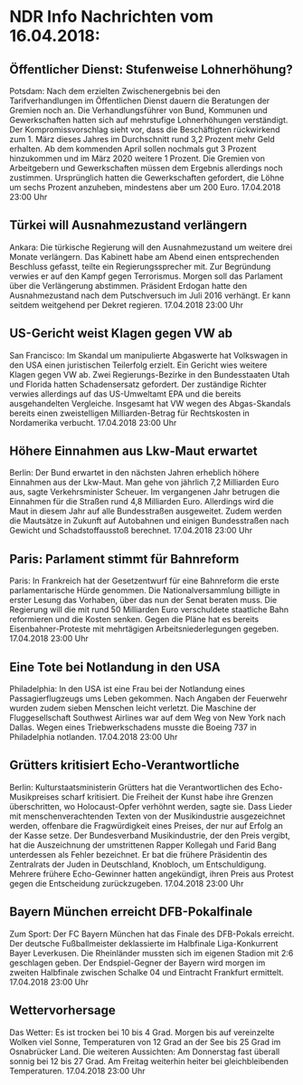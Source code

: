 # NDR Info Nachrichten vom 16.04.2018:


## Öffentlicher Dienst: Stufenweise Lohnerhöhung?
Potsdam: Nach dem erzielten Zwischenergebnis bei den Tarifverhandlungen im Öffentlichen Dienst dauern die Beratungen der Gremien noch an. Die Verhandlungsführer von Bund, Kommunen und Gewerkschaften hatten sich auf mehrstufige Lohnerhöhungen verständigt. Der Kompromissvorschlag sieht vor, dass die Beschäftigten rückwirkend zum 1. März dieses Jahres im Durchschnitt rund 3,2 Prozent mehr Geld erhalten. Ab dem kommenden April sollen nochmals gut 3 Prozent hinzukommen und im März 2020 weitere 1 Prozent. Die Gremien von Arbeitgebern und Gewerkschaften müssen dem Ergebnis allerdings noch zustimmen. Ursprünglich hatten die Gewerkschaften gefordert, die Löhne um sechs Prozent anzuheben, mindestens aber um 200 Euro. 17.04.2018 23:00 Uhr 

## Türkei will Ausnahmezustand verlängern
Ankara: Die türkische Regierung will den Ausnahmezustand um weitere drei Monate verlängern. Das Kabinett habe am Abend einen entsprechenden Beschluss gefasst, teilte ein Regierungssprecher mit. Zur Begründung verwies er auf den Kampf gegen Terrorismus. Morgen soll das Parlament über die Verlängerung abstimmen. Präsident Erdogan hatte den Ausnahmezustand nach dem Putschversuch im Juli 2016 verhängt. Er kann seitdem weitgehend per Dekret regieren. 17.04.2018 23:00 Uhr 

## US-Gericht weist Klagen gegen VW ab
San Francisco: Im Skandal um manipulierte Abgaswerte hat Volkswagen in den USA einen juristischen Teilerfolg erzielt. Ein Gericht wies weitere Klagen gegen VW ab. Zwei Regierungs-Bezirke in den Bundesstaaten Utah und Florida hatten Schadensersatz gefordert. Der zuständige Richter verwies allerdings auf das US-Umweltamt EPA und die bereits ausgehandelten Vergleiche. Insgesamt hat VW wegen des Abgas-Skandals bereits einen zweistelligen Milliarden-Betrag für Rechtskosten in Nordamerika verbucht. 17.04.2018 23:00 Uhr 

## Höhere Einnahmen aus Lkw-Maut erwartet
Berlin: Der Bund erwartet in den nächsten Jahren erheblich höhere Einnahmen aus der Lkw-Maut. Man gehe von jährlich 7,2 Milliarden Euro aus, sagte Verkehrsminister Scheuer. Im vergangenen Jahr betrugen die Einnahmen für die Straßen rund 4,8 Milliarden Euro. Allerdings wird die Maut in diesem Jahr auf alle Bundesstraßen ausgeweitet. Zudem werden die Mautsätze in Zukunft auf Autobahnen und einigen Bundesstraßen nach Gewicht und Schadstoffausstoß berechnet. 17.04.2018 23:00 Uhr 

## Paris: Parlament stimmt für Bahnreform
Paris: In Frankreich hat der Gesetzentwurf für eine Bahnreform die erste parlamentarische Hürde genommen. Die Nationalversammlung billigte in erster Lesung das Vorhaben, über das nun der Senat beraten muss. Die Regierung will die mit rund 50 Milliarden Euro verschuldete staatliche Bahn reformieren und die Kosten senken. Gegen die Pläne hat es bereits Eisenbahner-Proteste mit mehrtägigen Arbeitsniederlegungen gegeben. 17.04.2018 23:00 Uhr 

## Eine Tote bei Notlandung in den USA
Philadelphia: In den USA ist eine Frau bei der Notlandung eines Passagierflugzeugs ums Leben gekommen. Nach Angaben der Feuerwehr wurden zudem sieben Menschen leicht verletzt. Die Maschine der Fluggesellschaft Southwest Airlines war auf dem
Weg von New York nach Dallas. Wegen eines Triebwerkschadens musste die Boeing 737 in Philadelphia notlanden. 17.04.2018 23:00 Uhr 

## Grütters kritisiert Echo-Verantwortliche
Berlin: Kulturstaatsministerin Grütters hat die Verantwortlichen des Echo-Musikpreises scharf kritisiert. Die Freiheit der Kunst habe ihre Grenzen überschritten, wo Holocaust-Opfer verhöhnt werden, sagte sie. Dass Lieder mit menschenverachtenden Texten von der Musikindustrie ausgezeichnet werden, offenbare die Fragwürdigkeit eines Preises, der nur auf Erfolg an der Kasse setze. Der Bundesverband Musikindustrie, der den Preis vergibt, hat die Auszeichnung der umstrittenen Rapper Kollegah und Farid Bang unterdessen als Fehler bezeichnet. Er bat die frühere Präsidentin des Zentralrats der Juden in Deutschland, Knobloch, um Entschuldigung. Mehrere frühere Echo-Gewinner hatten angekündigt, ihren Preis aus Protest gegen die Entscheidung zurückzugeben. 17.04.2018 23:00 Uhr 

## Bayern München erreicht DFB-Pokalfinale
Zum Sport: Der FC Bayern München hat das Finale des DFB-Pokals erreicht. Der deutsche Fußballmeister deklassierte im Halbfinale Liga-Konkurrent Bayer Leverkusen. Die Rheinländer mussten sich im eigenen Stadion mit 2:6 geschlagen geben. Der Endspiel-Gegner der Bayern wird morgen im zweiten Halbfinale zwischen Schalke 04 und Eintracht Frankfurt ermittelt. 17.04.2018 23:00 Uhr 

## Wettervorhersage
Das Wetter: Es ist trocken bei 10 bis 4 Grad. Morgen bis auf vereinzelte Wolken viel Sonne, Temperaturen von 12 Grad an der See bis 25 Grad im Osnabrücker Land. Die weiteren Aussichten: Am Donnerstag fast überall sonnig bei 12 bis 27 Grad. Am Freitag weiterhin heiter bei gleichbleibenden Temperaturen. 17.04.2018 23:00 Uhr 
